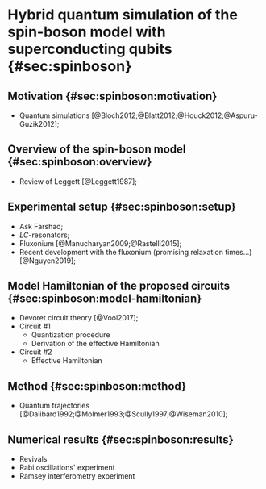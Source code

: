 # Hybrid quantum simulation of the spin-boson model with superconducting qubits {#sec:spinboson}



## Motivation {#sec:spinboson:motivation}
* Quantum simulations [@Bloch2012;@Blatt2012;@Houck2012;@Aspuru-Guzik2012];

## Overview of the spin-boson model {#sec:spinboson:overview}
* Review of Leggett [@Leggett1987];

## Experimental setup {#sec:spinboson:setup}
* Ask Farshad;
* $LC$-resonators;
* Fluxonium [@Manucharyan2009;@Rastelli2015];
* Recent development with the fluxonium (promising relaxation times...) [@Nguyen2019];

## Model Hamiltonian of the proposed circuits {#sec:spinboson:model-hamiltonian}

- Devoret circuit theory [@Vool2017];
- Circuit \#1
	* Quantization procedure
	* Derivation of the effective Hamiltonian
- Circuit \#2
	* Effective Hamiltonian

## Method {#sec:spinboson:method}
* Quantum trajectories [@Dalibard1992;@Molmer1993;@Scully1997;@Wiseman2010];

## Numerical results {#sec:spinboson:results}
- Revivals
- Rabi oscillations' experiment
- Ramsey interferometry experiment